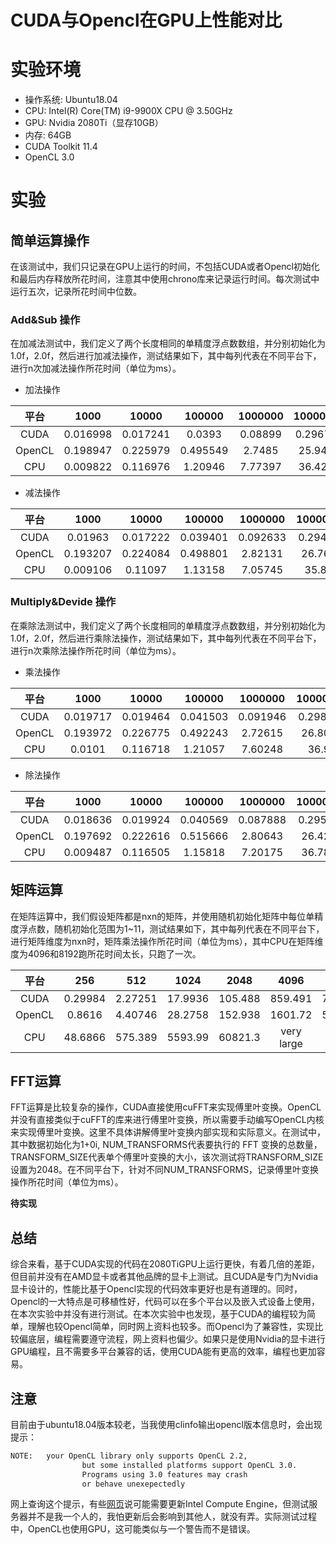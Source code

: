 # CUDA与Opencl在GPU上性能对比

# 实验环境

* 操作系统: Ubuntu18.04
* CPU: Intel(R) Core(TM) i9-9900X CPU @ 3.50GHz
* GPU: Nvidia 2080Ti（显存10GB）
* 内存: 64GB
* CUDA Toolkit 11.4
* OpenCL 3.0

# 实验

## 简单运算操作
在该测试中，我们只记录在GPU上运行的时间，不包括CUDA或者Opencl初始化和最后内存释放所花时间，注意其中使用chrono库来记录运行时间。每次测试中运行五次，记录所花时间中位数。

### Add&Sub 操作
在加减法测试中，我们定义了两个长度相同的单精度浮点数数组，并分别初始化为1.0f，2.0f，然后进行加减法操作，测试结果如下，其中每列代表在不同平台下，进行n次加减法操作所花时间（单位为ms）。
* 加法操作

|  平台  |   1000   |  10000   |  100000  | 1000000 | 10000000 | 100000000 |
| :----: | :------: | :------: | :------: | :-----: | :------: | :-------: |
|  CUDA  | 0.016998 | 0.017241 |  0.0393  | 0.08899 | 0.296701 |  2.22198  |
| OpenCL | 0.198947 | 0.225979 | 0.495549 | 2.7485  | 25.9428  |  260.319  |
|  CPU   | 0.009822 | 0.116976 | 1.20946  | 7.77397 | 36.4262  |  347.493  |

* 减法操作

|  平台  |   1000   |  10000   |  100000  | 1000000  | 10000000 | 100000000 |
| :----: | :------: | :------: | :------: | :------: | :------: | :-------: |
|  CUDA  | 0.01963  | 0.017222 | 0.039401 | 0.092633 | 0.294654 |  2.22506  |
| OpenCL | 0.193207 | 0.224084 | 0.498801 | 2.82131  | 26.7663  |  252.961  |
|  CPU   | 0.009106 | 0.11097  | 1.13158  | 7.05745  | 35.884   |  337.065  |

### Multiply&Devide 操作
在乘除法测试中，我们定义了两个长度相同的单精度浮点数数组，并分别初始化为1.0f，2.0f，然后进行乘除法操作，测试结果如下，其中每列代表在不同平台下，进行n次乘除法操作所花时间（单位为ms）。
* 乘法操作

|  平台  |   1000   |  10000   |  100000  | 1000000  | 10000000 | 100000000 |
| :----: | :------: | :------: | :------: | :------: | :------: | :-------: |
|  CUDA  | 0.019717 | 0.019464 | 0.041503 | 0.091946 | 0.298064 |  2.22754  |
| OpenCL | 0.193972 | 0.226775 | 0.492243 | 2.72615  | 26.8028  |  254.514  |
|  CPU   |  0.0101  | 0.116718 | 1.21057  | 7.60248  |  36.92   |  350.485  |

* 除法操作

|  平台  |   1000   |  10000   |  100000  | 1000000  | 10000000 | 100000000 |
| :----: | :------: | :------: | :------: | :------: | :------: | :-------: |
|  CUDA  | 0.018636 | 0.019924 | 0.040569 | 0.087888 | 0.295593 |  2.22387  |
| OpenCL | 0.197692 | 0.222616 | 0.515666 | 2.80643  | 26.4215  |  264.745  |
|  CPU   | 0.009487 | 0.116505 | 1.15818  | 7.20175  | 36.7899  |  347.824  |

## 矩阵运算
在矩阵运算中，我们假设矩阵都是nxn的矩阵，并使用随机初始化矩阵中每位单精度浮点数，随机初始化范围为1~11，测试结果如下，其中每列代表在不同平台下，进行矩阵维度为nxn时，矩阵乘法操作所花时间（单位为ms），其中CPU在矩阵维度为4096和8192跑所花时间太长，只跑了一次。

|  平台  |   256   |   512   |  1024   |  2048   |    4096    |    8192    |
| :----: | :-----: | :-----: | :-----: | :-----: | :--------: | :--------: |
|  CUDA  | 0.29984 | 2.27251 | 17.9936 | 105.488 |  859.491   |  7276.15   |
| OpenCL | 0.8616  | 4.40746 | 28.2758 | 152.938 |  1601.72   |  54061.2   |
|  CPU   | 48.6866 | 575.389 | 5593.99 | 60821.3 | very large | very large |

## FFT运算
FFT运算是比较复杂的操作，CUDA直接使用cuFFT来实现傅里叶变换。OpenCL并没有直接类似于cuFFT的库来进行傅里叶变换，所以需要手动编写OpenCL内核来实现傅里叶变换。这里不具体讲解傅里叶变换内部实现和实际意义。在测试中，其中数据初始化为1+0i, NUM_TRANSFORMS代表要执行的 FFT 变换的总数量，TRANSFORM_SIZE代表单个傅里叶变换的大小，该次测试将TRANSFORM_SIZE设置为2048。在不同平台下，针对不同NUM_TRANSFORMS，记录傅里叶变换操作所花时间（单位为ms）。

**待实现**

## 总结
综合来看，基于CUDA实现的代码在2080TiGPU上运行更快，有着几倍的差距，但目前并没有在AMD显卡或者其他品牌的显卡上测试。且CUDA是专门为Nvidia显卡设计的，性能比基于Opencl实现的代码效率更好也是有道理的。同时，Opencl的一大特点是可移植性好，代码可以在多个平台以及嵌入式设备上使用，在本次实验中并没有进行测试。在本次实验中也发现，基于CUDA的编程较为简单，理解也较Opencl简单，同时网上资料也较多。而Opencl为了兼容性，实现比较偏底层，编程需要遵守流程，网上资料也偏少。如果只是使用Nvidia的显卡进行GPU编程，且不需要多平台兼容的话，使用CUDA能有更高的效率，编程也更加容易。


## 注意
目前由于ubuntu18.04版本较老，当我使用clinfo输出opencl版本信息时，会出现提示：
```bash
NOTE:   your OpenCL library only supports OpenCL 2.2,
                but some installed platforms support OpenCL 3.0.
                Programs using 3.0 features may crash
                or behave unexepectedly
```
网上查询这个提示，有些[网页]()说可能需要更新Intel Compute Engine，但测试服务器并不是我一个人的，我怕更新后会影响到其他人，就没有弄。实际测试过程中，OpenCL也使用GPU，这可能类似与一个警告而不是错误。